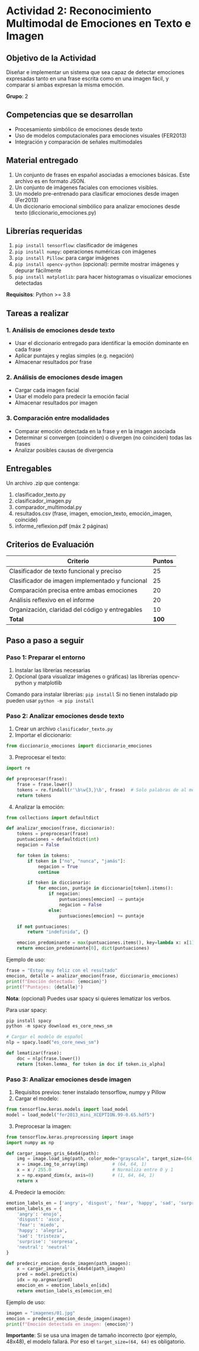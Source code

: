 # Actividad 2: Reconocimiento Multimodal de Emociones en Texto e Imagen 

## Objetivo de la Actividad 
Diseñar e implementar un sistema que sea capaz de detectar emociones expresadas tanto en una frase escrita como en una imagen fácil, y comparar si ambas expresan la misma emoción.

**Grupo**: 2 

## Competencias que se desarrollan
- Procesamiento simbólico de emociones desde texto
- Uso de modelos computacionales para emociones visuales (FER2013)
- Integración y comparación de señales multimodales

## Material entregado
1. Un conjunto de frases en español asociadas a emociones básicas. Este archivo es en formato JSON.
2. Un conjunto de imágenes faciales con emociones visibles.
3. Un modelo pre-entrenado para clasificar emociones desde imagen (Fer2013)
4. Un diccionario emocional simbólico para analizar emociones desde texto (diccionario_emociones.py)

## Librerías requeridas
1. `pip install tensorflow`: clasificador de imágenes
2. `pip install numpy`: operaciones numéricas con imágenes
3. `pip install Pillow`: para cargar imágenes
4. `pip install opencv-python` (opcional): permite mostrar imágenes y depurar fácilmente
5. `pip install matplotlib`: para hacer histogramas o visualizar emociones detectadas

**Requisitos**: Python >= 3.8

## Tareas a realizar

### 1. Análisis de emociones desde texto
- Usar el diccionario entregado para identificar la emoción dominante en cada frase
- Aplicar puntajes y reglas simples (e.g. negación)
- Almacenar resultados por frase

### 2. Análisis de emociones desde imagen
- Cargar cada imagen facial
- Usar el modelo para predecir la emoción facial
- Almacenar resultados por imagen

### 3. Comparación entre modalidades
- Comparar emoción detectada en la frase y en la imagen asociada
- Determinar si convergen (coinciden) o divergen (no coinciden) todas las frases
- Analizar posibles causas de divergencia

## Entregables
Un archivo .zip que contenga:
1. clasificador_texto.py
2. clasificador_imagen.py
3. comparador_multimodal.py
4. resultados.csv (frase, imagen, emocion_texto, emoción_imagen, coincide)
5. informe_reflexion.pdf (máx 2 páginas)

## Criterios de Evaluación

| Criterio | Puntos |
|----------|---------|
| Clasificador de texto funcional y preciso | 25 |
| Clasificador de imagen implementado y funcional | 25 |
| Comparación precisa entre ambas emociones | 20 |
| Análisis reflexivo en el informe | 20 |
| Organización, claridad del código y entregables | 10 |
| **Total** | **100** |

## Paso a paso a seguir

### Paso 1: Preparar el entorno
1. Instalar las librerías necesarias
2. Opcional (para visualizar imágenes o gráficas) las librerías opencv-python y matplotlib

Comando para instalar librerías: `pip install`
Si no tienen instalado pip pueden usar `python -m pip install`

### Paso 2: Analizar emociones desde texto
1. Crear un archivo `clasificador_texto.py`
2. Importar el diccionario:
```python
from diccionario_emociones import diccionario_emociones
```

3. Preprocesar el texto:
```python
import re

def preprocesar(frase):
    frase = frase.lower()
    tokens = re.findall(r'\b\w{3,}\b', frase)  # Solo palabras de al menos 3 letras
    return tokens
```

4. Analizar la emoción:
```python
from collections import defaultdict

def analizar_emocion(frase, diccionario):
    tokens = preprocesar(frase)
    puntuaciones = defaultdict(int)
    negacion = False

    for token in tokens:
        if token in ["no", "nunca", "jamás"]:
            negacion = True
            continue

        if token in diccionario:
            for emocion, puntaje in diccionario[token].items():
                if negacion:
                    puntuaciones[emocion] -= puntaje
                    negacion = False
                else:
                    puntuaciones[emocion] += puntaje

    if not puntuaciones:
        return "indefinida", {}

    emocion_predominante = max(puntuaciones.items(), key=lambda x: x[1])
    return emocion_predominante[0], dict(puntuaciones)
```

Ejemplo de uso:
```python
frase = "Estoy muy feliz con el resultado"
emocion, detalle = analizar_emocion(frase, diccionario_emociones)
print(f"Emoción detectada: {emocion}")
print(f"Puntajes: {detalle}")
```

**Nota**: (opcional) Puedes usar spacy si quieres lematizar los verbos.

Para usar spacy:
```python
pip install spacy
python -m spacy download es_core_news_sm

# Cargar el modelo de español
nlp = spacy.load("es_core_news_sm")

def lematizar(frase):
    doc = nlp(frase.lower())
    return [token.lemma_ for token in doc if token.is_alpha]
```

### Paso 3: Analizar emociones desde imagen

1. Requisitos previos: tener instalado tensorflow, numpy y Pillow
2. Cargar el modelo:
```python
from tensorflow.keras.models import load_model
model = load_model("fer2013_mini_XCEPTION.99-0.65.hdf5")
```

3. Preprocesar la imagen:
```python
from tensorflow.keras.preprocessing import image
import numpy as np

def cargar_imagen_gris_64x64(path):
    img = image.load_img(path, color_mode="grayscale", target_size=(64, 64))
    x = image.img_to_array(img)         # (64, 64, 1)
    x = x / 255.0                       # Normaliza entre 0 y 1
    x = np.expand_dims(x, axis=0)       # (1, 64, 64, 1)
    return x
```

4. Predecir la emoción:
```python
emotion_labels_en = ['angry', 'disgust', 'fear', 'happy', 'sad', 'surprise', 'neutral']
emotion_labels_es = {
    'angry': 'enojo',
    'disgust': 'asco',
    'fear': 'miedo',
    'happy': 'alegría',
    'sad': 'tristeza',
    'surprise': 'sorpresa',
    'neutral': 'neutral'
}

def predecir_emocion_desde_imagen(path_imagen):
    x = cargar_imagen_gris_64x64(path_imagen)
    pred = model.predict(x)
    idx = np.argmax(pred)
    emocion_en = emotion_labels_en[idx]
    return emotion_labels_es[emocion_en]
```

Ejemplo de uso:
```python
imagen = "imagenes/01.jpg"
emocion = predecir_emocion_desde_imagen(imagen)
print(f"Emoción detectada en imagen: {emocion}")
```

**Importante**: Si se usa una imagen de tamaño incorrecto (por ejemplo, 48x48), el modelo fallará. Por eso el `target_size=(64, 64)` es obligatorio. 